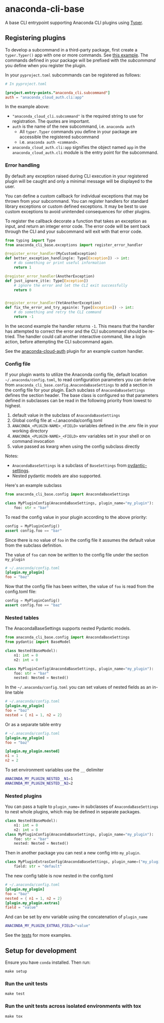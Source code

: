# anaconda-cli-base

A base CLI entrypoint supporting Anaconda CLI plugins using [Typer](https://github.com/fastapi/typer).

## Registering plugins

To develop a subcommand in a third-party package, first create a `typer.Typer()` app with one or more commands.
See [this example](https://typer.tiangolo.com/#example-upgrade). The commands defined in your package will be prefixed
with the *subcommand* you define when you register the plugin.

In your `pyproject.toml` subcommands can be registered as follows:

```toml
# In pyproject.toml

[project.entry-points."anaconda_cli.subcommand"]
auth = "anaconda_cloud_auth.cli:app"
```

In the example above:

* `"anaconda_cloud_cli.subcommand"` is the required string to use for registration. The quotes are important.
* `auth` is the name of the new subcommand, i.e. `anaconda auth`
  * All `typer.Typer` commands you define in your package are accessible the registered subcommand
  * i.e. `anaconda auth <command>`.
* `anaconda_cloud_auth.cli:app` signifies the object named `app` in the `anaconda_cloud_auth.cli` module is the entry point for the subcommand.

### Error handling

By default any exception raised during CLI execution in your registered plugin will be caught and only a minimal
message will be displayed to the user.

You can define a custom callback for individual exceptions that may be thrown from your subcommand. You can
register handlers for standard library exceptions or custom defined exceptions. It may be best to use custom
exceptions to avoid unintended consequences for other plugins.

To register the callback decorate a function that takes an exception as input, and return an integer error code.
The error code will be sent back through the CLI and your subcommand will exit with that error code.

```python
from typing import Type
from anaconda_cli_base.exceptions import register_error_handler

@register_error_handler(MyCustomException)
def better_exception_handling(e: Type[Exception]) -> int:
    # do something or print useful information
    return 1

@register_error_handler(AnotherException)
def just_ignore_it(e: Type[Exception])
    # ignore the error and let the CLI exit successfully
    return 0


@register_error_handler(YetAnotherException)
def fix_the_error_and_try_again(e: Type[Exception]) -> int:
    # do something and retry the CLI command
    return -1
```

In the second example the handler returns `-1`. This means that the handler has attempted to correct the error
and the CLI subcommand should be re-tried. The handler could call another interactive command, like a login action,
before attempting the CLI subcommand again.

See the [anaconda-cloud-auth](https://github.com/anaconda/anaconda-cloud-tools/blob/main/libs/anaconda-cloud-auth/src/anaconda_cloud_auth/cli.py) plugin for an example custom handler.

### Config file

If your plugin wants to utilize the Anaconda config file, default location `~/.anaconda/config.toml`, to read configuration
parameters you can derive from `anaconda_cli_base.config.AnacondaBaseSettings` to add a section in the config file for
your plugin.
 Each subclass of `AnacondaBaseSettings`
defines the section header. The base class is configured so that parameters defined in subclasses can be read in the
following priority from lowest to highest.

1. default value in the subclass of `AnacondaBaseSettings`
1. Global config file at ~/.anaconda/config.toml
1. `ANACONDA_<PLUGIN-NAME>_<FIELD>` variables defined in the .env file in your working directory
1. `ANACONDA_<PLUGIN-NAME>_<FIELD>` env variables set in your shell or on command invocation
1. value passed as kwarg when using the config subclass directly

Notes:

* `AnacondaBaseSettings` is a subclass of `BaseSettings` from [pydantic-settings](https://docs.pydantic.dev/latest/concepts/pydantic_settings/#usage).
* Nested pydantic models are also supported.

Here's an example subclass

```python
from anaconda_cli_base.config import AnacondaBaseSettings

class MyPluginConfig(AnacondaBaseSettings, plugin_name="my_plugin"):
    foo: str = "bar"
```

To read the config value in your plugin according to the above
priority:

```python
config = MyPluginConfig()
assert config.foo == "bar"
```

Since there is no value of `foo` in the config file it assumes the default value from the subclass definition.

The value of `foo` can now be written to the config file under the section `my_plugin`

```toml
# ~/.anaconda/config.toml
[plugin.my_plugin]
foo = "baz"
```

Now that the config file has been written, the value of `foo` is read from the
config.toml file:

```python
config = MyPluginConfig()
assert config.foo == "baz"
```

### Nested tables

The AnacondaBaseSettings supports nested Pydantic models.

```python
from anaconda_cli_base.config import AnacondaBaseSettings
from pydantic import BaseModel

class Nested(BaseModel):
    n1: int = 0
    n2: int = 0

class MyPluginConfig(AnacondaBaseSettings, plugin_name="my_plugin"):
    foo: str = "bar"
    nested: Nested = Nested()
```

In the `~/.anaconda/config.toml` you can set values of nested fields as an in-line table

```toml
# ~/.anaconda/config.toml
[plugin.my_plugin]
foo = "baz"
nested = { n1 = 1, n2 = 2}
```

Or as a separate table entry

```toml
# ~/.anaconda/config.toml
[plugin.my_plugin]
foo = "baz"

[plugin.my_plugin.nested]
n1 = 1
n2 = 2
```

To set environment variables use the `__` delimiter

```bash
ANACONDA_MY_PLUGIN_NESTED__N1=1
ANACONDA_MY_PLUGIN_NESTED__N2=2
```

### Nested plugins

You can pass a tuple to `plugin_name=` in subclasses of `AnacondaBaseSettings` to nest whole plugins,
which may be defined in separate packages.

```python
class Nested(BaseModel):
    n1: int = 0
    n2: int = 0
class MyPluginConfig(AnacondaBaseSettings, plugin_name="my_plugin"):
    foo: str = "bar"
    nested: Nested = Nested()
```

Then in another package you can nest a new config into `my_plugin`.

```python
class MyPluginExtrasConfig(AnacondaBaseSettings, plugin_name=("my_plugin", "extras")):
    field: str = "default"
```

The new config table is now nested in the config.toml

```toml
# ~/.anaconda/config.toml
[plugin.my_plugin]
foo = "baz"
nested = { n1 = 1, n2 = 2}
[plugin.my_plugin.extras]
field = "value"
```

And can be set by env variable using the concatenation of `plugin_name`

```bash
ANACONDA_MY_PLUGIN_EXTRAS_FIELD="value"
```

See the [tests](https://github.com/anaconda/anaconda-cli-base/blob/main/tests/test_config.py) for more examples.

## Setup for development

Ensure you have `conda` installed.
Then run:

```shell
make setup
```

### Run the unit tests

```shell
make test
```

### Run the unit tests across isolated environments with tox

```shell
make tox
```
